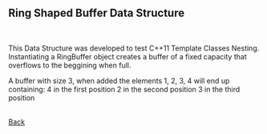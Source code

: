 ## Ring Shaped Buffer Data Structure
<br/>

This Data Structure was developed to test C++11 Template Classes Nesting. Instantiating a RingBuffer object creates a buffer of a fixed capacity that overflows to the beggining when full. 

A buffer with size 3, when added the elements 1, 2, 3, 4 will end up containing:
    4 in the first position 
    2 in the second position 
    3 in the third position

<br/>[Back](https://github.com/ManuCanedo/DailyCodingChallenges-Cpp) 